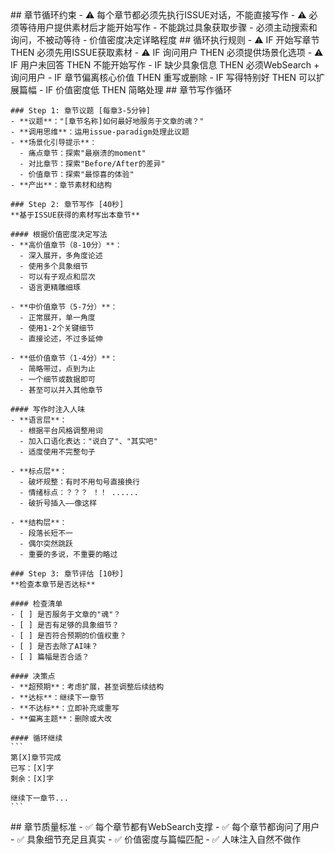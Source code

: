<execution>
  <constraint>
    ## 章节循环约束
    - ⚠️ 每个章节都必须先执行ISSUE对话，不能直接写作
    - ⚠️ 必须等待用户提供素材后才能开始写作
    - 不能跳过具象获取步骤
    - 必须主动搜索和询问，不被动等待
    - 价值密度决定详略程度
  </constraint>

  <rule>
    ## 循环执行规则
    - ⚠️ IF 开始写章节 THEN 必须先用ISSUE获取素材
    - ⚠️ IF 询问用户 THEN 必须提供场景化选项
    - ⚠️ IF 用户未回答 THEN 不能开始写作
    - IF 缺少具象信息 THEN 必须WebSearch + 询问用户
    - IF 章节偏离核心价值 THEN 重写或删除
    - IF 写得特别好 THEN 可以扩展篇幅
    - IF 价值密度低 THEN 简略处理
  </rule>

  <process>
    ## 章节写作循环

    ### Step 1: 章节议题 [每章3-5分钟]
    - **议题**："[章节名称]如何最好地服务于文章的魂？"
    - **调用思维**：运用issue-paradigm处理此议题
    - **场景化引导提示**：
      - 痛点章节：探索"最崩溃的moment"
      - 对比章节：探索"Before/After的差异"
      - 价值章节：探索"最惊喜的体验"
    - **产出**：章节素材和结构

    ### Step 2: 章节写作 [40秒]
    **基于ISSUE获得的素材写出本章节**

    #### 根据价值密度决定写法
    - **高价值章节（8-10分）**：
      - 深入展开，多角度论述
      - 使用多个具象细节
      - 可以有子观点和层次
      - 语言更精雕细琢

    - **中价值章节（5-7分）**：
      - 正常展开，单一角度
      - 使用1-2个关键细节
      - 直接论述，不过多延伸

    - **低价值章节（1-4分）**：
      - 简略带过，点到为止
      - 一个细节或数据即可
      - 甚至可以并入其他章节

    #### 写作时注入人味
    - **语言层**：
      - 根据平台风格调整用词
      - 加入口语化表达："说白了"、"其实吧"
      - 适度使用不完整句子

    - **标点层**：
      - 破坏规整：有时不用句号直接换行
      - 情绪标点：？？？ ！！ ......
      - 破折号插入——像这样

    - **结构层**：
      - 段落长短不一
      - 偶尔突然跳跃
      - 重要的多说，不重要的略过

    ### Step 3: 章节评估 [10秒]
    **检查本章节是否达标**

    #### 检查清单
    - [ ] 是否服务于文章的"魂"？
    - [ ] 是否有足够的具象细节？
    - [ ] 是否符合预期的价值权重？
    - [ ] 是否去除了AI味？
    - [ ] 篇幅是否合适？

    #### 决策点
    - **超预期**：考虑扩展，甚至调整后续结构
    - **达标**：继续下一章节
    - **不达标**：立即补充或重写
    - **偏离主题**：删除或大改

    #### 循环继续
    ```
    第[X]章节完成
    已写：[X]字
    剩余：[X]字

    继续下一章节...
    ```
  </process>

  <criteria>
    ## 章节质量标准
    - ✅ 每个章节都有WebSearch支撑
    - ✅ 每个章节都询问了用户
    - ✅ 具象细节充足且真实
    - ✅ 价值密度与篇幅匹配
    - ✅ 人味注入自然不做作
  </criteria>
</execution>